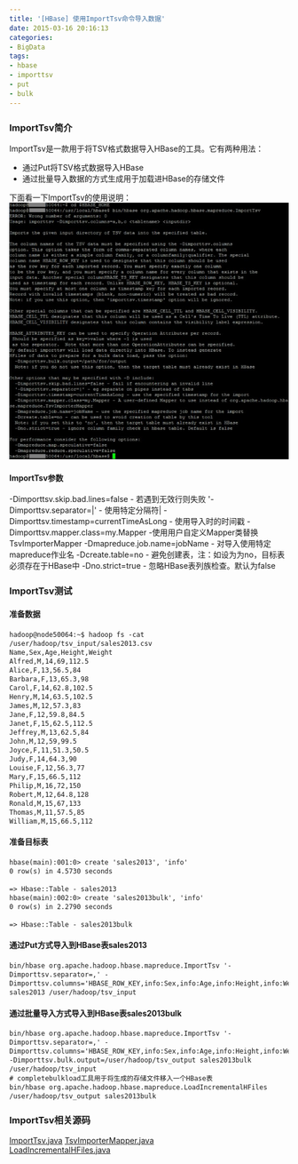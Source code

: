 ```yaml
---
title: '[HBase] 使用ImportTsv命令导入数据'
date: 2015-03-16 20:16:13
categories: 
- BigData
tags: 
- hbase
- importtsv
- put
- bulk
---
```

### ImportTsv简介

ImportTsv是一款用于将TSV格式数据导入HBase的工具。它有两种用法：
- 通过Put将TSV格式数据导入HBase
- 通过批量导入数据的方式生成用于加载进HBase的存储文件

下面看一下ImportTsv的使用说明：
![ImportTsv Usage](/images/2015/3/0026uWfMzy7aUlSBxZP15.jpg)

#### ImportTsv参数

-Dimporttsv.skip.bad.lines=false - 若遇到无效行则失败
'-Dimporttsv.separator=|' - 使用特定分隔符|
-Dimporttsv.timestamp=currentTimeAsLong - 使用导入时的时间戳
-Dimporttsv.mapper.class=my.Mapper -使用用户自定义Mapper类替换TsvImporterMapper
-Dmapreduce.job.name=jobName - 对导入使用特定mapreduce作业名
-Dcreate.table=no - 避免创建表，注：如设为为no，目标表必须存在于HBase中
-Dno.strict=true - 忽略HBase表列族检查。默认为false

### ImportTsv测试

#### 准备数据
```
hadoop@node50064:~$ hadoop fs -cat /user/hadoop/tsv_input/sales2013.csv
Name,Sex,Age,Height,Weight
Alfred,M,14,69,112.5
Alice,F,13,56.5,84
Barbara,F,13,65.3,98
Carol,F,14,62.8,102.5
Henry,M,14,63.5,102.5
James,M,12,57.3,83
Jane,F,12,59.8,84.5
Janet,F,15,62.5,112.5
Jeffrey,M,13,62.5,84
John,M,12,59,99.5
Joyce,F,11,51.3,50.5
Judy,F,14,64.3,90
Louise,F,12,56.3,77
Mary,F,15,66.5,112
Philip,M,16,72,150
Robert,M,12,64.8,128
Ronald,M,15,67,133
Thomas,M,11,57.5,85
William,M,15,66.5,112
```

#### 准备目标表
```
hbase(main):001:0> create 'sales2013', 'info'
0 row(s) in 4.5730 seconds

=> Hbase::Table - sales2013
hbase(main):002:0> create 'sales2013bulk', 'info'
0 row(s) in 2.2790 seconds

=> Hbase::Table - sales2013bulk
```

#### 通过Put方式导入到HBase表sales2013
```
bin/hbase org.apache.hadoop.hbase.mapreduce.ImportTsv '-Dimporttsv.separator=,' -Dimporttsv.columns='HBASE_ROW_KEY,info:Sex,info:Age,info:Height,info:Weight' sales2013 /user/hadoop/tsv_input
```

#### 通过批量导入方式导入到HBase表sales2013bulk
```
bin/hbase org.apache.hadoop.hbase.mapreduce.ImportTsv '-Dimporttsv.separator=,' -Dimporttsv.columns='HBASE_ROW_KEY,info:Sex,info:Age,info:Height,info:Weight' -Dimporttsv.bulk.output=/user/hadoop/tsv_output sales2013bulk /user/hadoop/tsv_input
# completebulkload工具用于将生成的存储文件移入一个HBase表
bin/hbase org.apache.hadoop.hbase.mapreduce.LoadIncrementalHFiles /user/hadoop/tsv_output sales2013bulk
```

### ImportTsv相关源码

[ImportTsv.java](https://github.com/apache/hbase/blob/master/hbase-server/src/main/java/org/apache/hadoop/hbase/mapreduce/ImportTsv.java) 
[TsvImporterMapper.java](https://github.com/apache/hbase/blob/master/hbase-server/src/main/java/org/apache/hadoop/hbase/mapreduce/TsvImporterMapper.java)  
[LoadIncrementalHFiles.java](https://github.com/apache/hbase/blob/master/hbase-server/src/main/java/org/apache/hadoop/hbase/mapreduce/LoadIncrementalHFiles.java)  